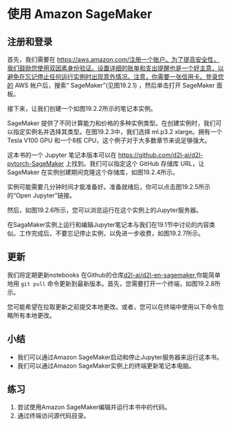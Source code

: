 

<!--
 * @version:
 * @Author:  StevenJokess https://github.com/StevenJokess
 * @Date: 2020-07-03 12:45:05
 * @LastEditors:  StevenJokess https://github.com/StevenJokess
 * @LastEditTime: 2020-07-03 16:14:55
 * @Description:translate
 * @TODO::fig,code.
 * @Reference:http://preview.d2l.ai/d2l-en/PR-1103/chapter_appendix-tools-for-deep-learning/sagemaker.html
-->

# 使用 Amazon SageMaker

## 注册和登录

首先，我们需要在 https://aws.amazon.com/注册一个账户。为了提高安全性，我们鼓励您使用双因素身份验证。设置详细的账单和支出提醒也是一个好主意，以避免在忘记停止任何运行实例时出现意外情况。注意，你需要一张信用卡。登录您的 AWS 帐户后，搜索“ SageMaker”(见图19.2.1) ，然后单击打开 SageMaker 面板。

接下来，让我们创建一个如图19.2.2所示的笔记本实例。

SageMaker 提供了不同计算能力和价格的多种实例类型。在创建实例时，我们可以指定实例名并选择其类型。在图19.2.3中，我们选择 ml.p3.2 xlarge。拥有一个 Tesla V100 GPU 和一个8核 CPU，这个例子对于大多数章节来说足够强大。

这本书的一个 Jupyter 笔记本版本可以在 https://github.com/d2l-ai/d2l-pytorch-SageMaker 上找到。我们可以指定这个 GitHub 存储库 URL，让 SageMaker 在实例创建期间克隆这个存储库，如图19.2.4所示。

实例可能需要几分钟时间才能准备好。准备就绪后，你可以点击图19.2.5所示的“Open Jupyter”链接。

然后，如图19.2.6所示，您可以浏览运行在这个实例上的Jupyter服务器。

在SagaMaker实例上运行和编辑Jupyter笔记本与我们在19.1节中讨论的内容类似。工作完成后，不要忘记停止实例，以免进一步收费，如图19.2.7所示。

## 更新

我们将定期更新notebooks 在Github的仓库[d2l-ai/d2l-en-sagemaker](https://github.com/d2l-ai/d2l-en-sagemaker),你能简单地用 `git pull` 命令更新到最新版本。首先，您需要打开一个终端，如图19.2.8所示。

您可能希望在拉取更新之前提交本地更改。或者，您可以在终端中使用以下命令忽略所有本地更改。


## 小结

- 我们可以通过Amazon SageMaker启动和停止Jupyter服务器来运行这本书。
- 我们可以通过Amazon SageMaker实例上的终端更新笔记本电脑。

## 练习

1. 尝试使用Amazon SageMaker编辑并运行本书中的代码。
1. 通过终端访问源代码目录。
